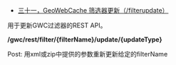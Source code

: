 - [三十一，GeoWebCache  筛选器更新（/filterupdate）](https://www.cnblogs.com/chenjq0717/p/12437178.html)

用于更新GWC过滤器的REST API。

**/gwc/rest/filter/{filterName}/update/{updateType}**

Post: 用xml或zip中提供的参数重新更新给定的filterName
